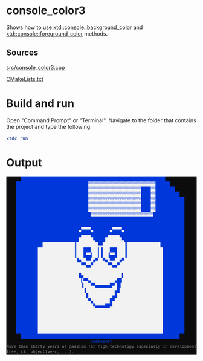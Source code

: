 # console_color3

Shows how to use [xtd::console::background_color](https://codedocs.xyz/gammasoft71/xtd/classxtd_1_1background__color.html) and  [xtd::console::foreground_color](https://codedocs.xyz/gammasoft71/xtd/classxtd_1_1foreground__color.html) methods.

## Sources

[src/console_color3.cpp](src/console_color3.cpp)

[CMakeLists.txt](CMakeLists.txt)

# Build and run

Open "Command Prompt" or "Terminal". Navigate to the folder that contains the project and type the following:

```cmake
xtdc run
```

# Output

![Screenshot](../../../../docs/pictures/examples/console_color2.png)